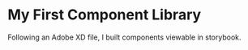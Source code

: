 # My First Component Library

Following an Adobe XD file, I built components viewable in storybook.
